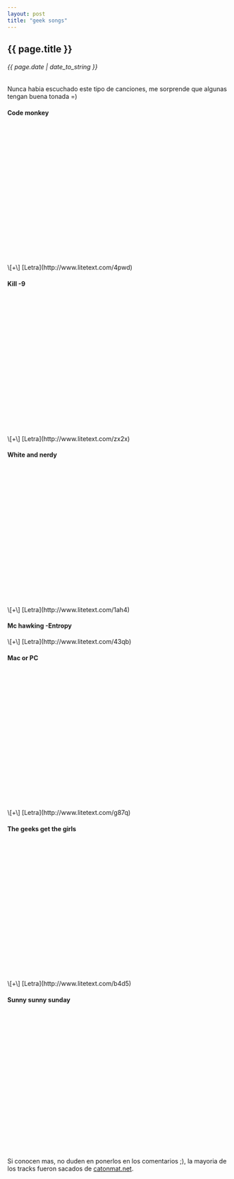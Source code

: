 ```yaml
---
layout: post
title: "geek songs"
---
```


## {{ page.title }}
###### {{ page.date | date_to_string }}

Nunca habia escuchado este tipo de canciones, me sorprende que algunas tengan buena tonada =)

#### Code monkey
<div style="text-align:center;">
<object width="420" height="315"><param name="movie" value="http://www.youtube.com/v/5W_wd9Qf0IE?hl=en_US&amp;version=3"></param><param name="allowFullScreen" value="true"></param><param name="allowscriptaccess" value="always"></param><embed src="http://www.youtube.com/v/5W_wd9Qf0IE?hl=en_US&amp;version=3" type="application/x-shockwave-flash" width="420" height="315" allowscriptaccess="always" allowfullscreen="true"></embed></object>
</div>
\[+\] [Letra](http://www.litetext.com/4pwd)

####  Kill -9
<div style="text-align:center;">
<object width="420" height="315"><param name="movie" value="http://www.youtube.com/v/Fow7iUaKrq4?hl=en_US&amp;version=3"></param><param name="allowFullScreen" value="true"></param><param name="allowscriptaccess" value="always"></param><embed src="http://www.youtube.com/v/Fow7iUaKrq4?hl=en_US&amp;version=3" type="application/x-shockwave-flash" width="420" height="315" allowscriptaccess="always" allowfullscreen="true"></embed></object>
</div>
\[+\] [Letra](http://www.litetext.com/zx2x)

#### White and nerdy
<div style="text-align:center;">
<object width="420" height="315"><param name="movie" value="http://www.youtube.com/v/Nh9mVsBKwYs?hl=en_US&amp;version=3"></param><param name="allowFullScreen" value="true"></param><param name="allowscriptaccess" value="always"></param><embed src="http://www.youtube.com/v/Nh9mVsBKwYs?hl=en_US&amp;version=3" type="application/x-shockwave-flash" width="420" height="315" allowscriptaccess="always" allowfullscreen="true"></embed></object>
</div>
\[+\] [Letra](http://www.litetext.com/1ah4)

#### Mc hawking -Entropy
<div style="text-align:center;">
</div>
\[+\] [Letra](http://www.litetext.com/43qb)

####  Mac or PC
<div style="text-align:center;">
<object width="420" height="315"><param name="movie" value="http://www.youtube.com/v/2knWCuzcdJo?hl=en_US&amp;version=3"></param><param name="allowFullScreen" value="true"></param><param name="allowscriptaccess" value="always"></param><embed src="http://www.youtube.com/v/2knWCuzcdJo?hl=en_US&amp;version=3" type="application/x-shockwave-flash" width="420" height="315" allowscriptaccess="always" allowfullscreen="true"></embed></object>
</div>
\[+\] [Letra](http://www.litetext.com/g87q)

#### The geeks get the girls
<div style="text-align:center;">
<object width="420" height="315"><param name="movie" value="http://www.youtube.com/v/pDcz43pt6r4?hl=en_US&amp;version=3"></param><param name="allowFullScreen" value="true"></param><param name="allowscriptaccess" value="always"></param><embed src="http://www.youtube.com/v/pDcz43pt6r4?hl=en_US&amp;version=3" type="application/x-shockwave-flash" width="420" height="315" allowscriptaccess="always" allowfullscreen="true"></embed></object>
</div>
\[+\] [Letra](http://www.litetext.com/b4d5)

#### Sunny sunny sunday
<div style="text-align:center;">
<object width="560" height="315"><param name="movie" value="http://www.youtube.com/v/B1b-oM72Pac?version=3&amp;hl=en_US"></param><param name="allowFullScreen" value="true"></param><param name="allowscriptaccess" value="always"></param><embed src="http://www.youtube.com/v/B1b-oM72Pac?version=3&amp;hl=en_US" type="application/x-shockwave-flash" width="560" height="315" allowscriptaccess="always" allowfullscreen="true"></embed></object>
</div>

Si conocen mas, no duden en ponerlos en los comentarios ;), la mayoria de los tracks fueron sacados de [catonmat.net](http://www.catonmat.net/blog/category/musical-geek-friday/).
